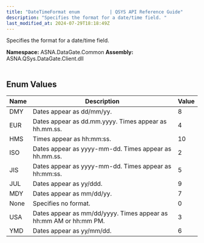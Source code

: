 ```yaml
---
title: "DateTimeFormat enum           | QSYS API Reference Guide"
description: "Specifies the format for a date/time field. "
last_modified_at: 2024-07-29T18:18:49Z
---
```


Specifies the format for a date/time field.

**Namespace:** ASNA.DataGate.Common
**Assembly:** ASNA.QSys.DataGate.Client.dll
<br>
<br>

## Enum Values

| Name | Description | Value
| --- | --- | --- 
| DMY | Dates appear as dd/mm/yy. | 8 |
| EUR | Dates appear as dd.mm.yyyy. Times appear as hh.mm.ss. | 4 |
| HMS | Times appear as hh:mm:ss. | 10 |
| ISO | Dates appear as yyyy-mm-dd. Times appear as hh.mm.ss. | 2 |
| JIS | Dates appear as yyyy-mm-dd. Times appear as hh:mm:ss. | 5 |
| JUL | Dates appear as yy/ddd. | 9 |
| MDY | Dates appear as mm/dd/yy. | 7 |
| None | Specifies no format. | 0 |
| USA | Dates appear as mm/dd/yyyy. Times appear as hh:mm AM or hh:mm PM. | 3 |
| YMD | Dates appear as yy/mm/dd. | 6 |
